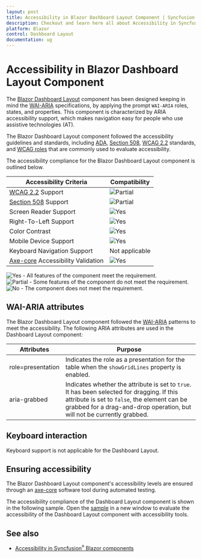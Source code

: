 ```yaml
---
layout: post
title: Accessibility in Blazor Dashboard Layout Component | Syncfusion
description: Checkout and learn here all about Accessibility in Syncfusion Blazor Dashboard Layout component and more.
platform: Blazor
control: Dashboard Layout
documentation: ug
---
```


# Accessibility in Blazor Dashboard Layout Component

The [Blazor Dashboard Layout](https://www.syncfusion.com/blazor-components/blazor-dashboard) component has been designed keeping in mind the [WAI-ARIA](https://www.w3.org/WAI/ARIA/apg/patterns/) specifications, by applying the prompt `WAI-ARIA` roles, states, and properties. This component is characterized by ARIA accessibility support, which makes navigation easy for people who use assistive technologies (AT).

The Blazor Dashboard Layout component followed the accessibility guidelines and standards, including [ADA](https://www.ada.gov/), [Section 508](https://www.section508.gov/), [WCAG 2.2](https://www.w3.org/TR/WCAG22/) standards, and [WCAG roles](https://www.w3.org/TR/wai-aria/#roles) that are commonly used to evaluate accessibility.

The accessibility compliance for the Blazor Dashboard Layout component is outlined below.

| Accessibility Criteria | Compatibility |
| -- | -- |
| [WCAG 2.2](https://www.w3.org/TR/WCAG22/) Support | <img src="https://cdn.syncfusion.com/content/images/documentation/partial.png" alt="Partial"> |
| [Section 508](https://www.section508.gov/) Support | <img src="https://cdn.syncfusion.com/content/images/documentation/partial.png" alt="Partial"> |
| Screen Reader Support | <img src="https://cdn.syncfusion.com/content/images/landing-page/yes.png" alt="Yes"> |
| Right-To-Left Support | <img src="https://cdn.syncfusion.com/content/images/landing-page/yes.png" alt="Yes"> |
| Color Contrast | <img src="https://cdn.syncfusion.com/content/images/landing-page/yes.png" alt="Yes"> |
| Mobile Device Support | <img src="https://cdn.syncfusion.com/content/images/landing-page/yes.png" alt="Yes"> |
| Keyboard Navigation Support | Not applicable |
| [Axe-core](https://www.nuget.org/packages/Deque.AxeCore.Playwright) Accessibility Validation | <img src="https://cdn.syncfusion.com/content/images/landing-page/yes.png" alt="Yes"> |

<style>
    .post .post-content img {
        display: inline-block;
        margin: 0.5em 0;
    }
</style>

<div><img src="https://cdn.syncfusion.com/content/images/landing-page/yes.png" alt="Yes"> - All features of the component meet the requirement.</div>

<div><img src="https://cdn.syncfusion.com/content/images/documentation/partial.png" alt="Partial"> - Some features of the component do not meet the requirement.</div>

<div><img src="https://cdn.syncfusion.com/content/images/landing-page/no.png" alt="No"> - The component does not meet the requirement.</div>

## WAI-ARIA attributes

The Blazor Dashboard Layout component followed the [WAI-ARIA](https://www.w3.org/WAI/ARIA/apg/patterns/) patterns to meet the accessibility. The following ARIA attributes are used in the Dashboard Layout component:

| **Attributes** | **Purpose** |
| --- | --- |
| role=presentation | Indicates the role as a presentation for the table when the `showGridLines` property is enabled. |
| aria-grabbed | Indicates whether the attribute is set to `true`. It has been selected for dragging. If this attribute is set to `false`, the element can be grabbed for a drag-and-drop operation, but will not be currently grabbed.|

## Keyboard interaction

Keyboard support is not applicable for the Dashboard Layout.

## Ensuring accessibility

The Blazor Dashboard Layout component's accessibility levels are ensured through an [axe-core](https://www.nuget.org/packages/Deque.AxeCore.Playwright) software tool during automated testing.

The accessibility compliance of the Dashboard Layout component is shown in the following sample. Open the [sample](https://blazor.syncfusion.com/accessibility/dashboardlayout) in a new window to evaluate the accessibility of the Dashboard Layout component with accessibility tools.

## See also

* [Accessibility in Syncfusion<sup style="font-size:70%">&reg;</sup> Blazor components](https://blazor.syncfusion.com/documentation/common/accessibility)